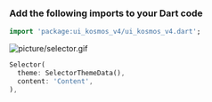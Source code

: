 ### Add the following imports to your Dart code

```dart
import 'package:ui_kosmos_v4/ui_kosmos_v4.dart';
```

![picture/selector.gif](picture/selector.gif)


```dart
Selector(
  theme: SelectorThemeData(),
  content: 'Content',
),
```